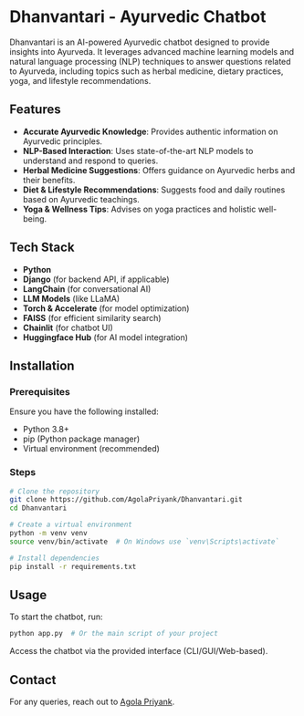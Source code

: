 # Dhanvantari - Ayurvedic Chatbot

Dhanvantari is an AI-powered Ayurvedic chatbot designed to provide insights into Ayurveda. It leverages advanced machine learning models and natural language processing (NLP) techniques to answer questions related to Ayurveda, including topics such as herbal medicine, dietary practices, yoga, and lifestyle recommendations.

## Features
- **Accurate Ayurvedic Knowledge**: Provides authentic information on Ayurvedic principles.
- **NLP-Based Interaction**: Uses state-of-the-art NLP models to understand and respond to queries.
- **Herbal Medicine Suggestions**: Offers guidance on Ayurvedic herbs and their benefits.
- **Diet & Lifestyle Recommendations**: Suggests food and daily routines based on Ayurvedic teachings.
- **Yoga & Wellness Tips**: Advises on yoga practices and holistic well-being.

## Tech Stack
- **Python**
- **Django** (for backend API, if applicable)
- **LangChain** (for conversational AI)
- **LLM Models** (like LLaMA)
- **Torch & Accelerate** (for model optimization)
- **FAISS** (for efficient similarity search)
- **Chainlit** (for chatbot UI)
- **Huggingface Hub** (for AI model integration)

## Installation
### Prerequisites
Ensure you have the following installed:
- Python 3.8+
- pip (Python package manager)
- Virtual environment (recommended)

### Steps
```bash
# Clone the repository
git clone https://github.com/AgolaPriyank/Dhanvantari.git
cd Dhanvantari

# Create a virtual environment
python -m venv venv
source venv/bin/activate  # On Windows use `venv\Scripts\activate`

# Install dependencies
pip install -r requirements.txt
```

## Usage
To start the chatbot, run:
```bash
python app.py  # Or the main script of your project
```
Access the chatbot via the provided interface (CLI/GUI/Web-based).

## Contact
For any queries, reach out to [Agola Priyank](https://github.com/AgolaPriyank).
